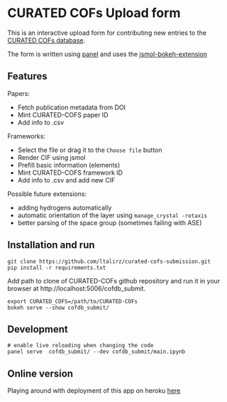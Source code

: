 # CURATED COFs Upload form

This is an interactive upload form for contributing new entries to the [CURATED COFs database](https://github.com/danieleongari/CURATED-COFs).

The form is written using [panel](https://panel.pyviz.org/) and uses the [jsmol-bokeh-extension](https://github.com/ltalirz/jsmol-bokeh-extension)

## Features

Papers:
 * Fetch publication metadata from DOI
 * Mint CURATED-COFS paper ID
 * Add info to .csv

Frameworks:
 * Select the file or drag it to the `Choose file` button
 * Render CIF using jsmol
 * Prefill basic information (elements)
 * Mint CURATED-COFS framework ID
 * Add info to .csv and add new CIF

Possible future extensions:
 * adding hydrogens automatically
 * automatic orientation of the layer using `manage_crystal -rotaxis`
 * better parsing of the space group (sometimes failing with ASE)


## Installation and run

```
git clone https://github.com/ltalirz/curated-cofs-submission.git
pip install -r requirements.txt
```

Add path to clone of CURATED-COFs github repository and run it in your browser at http://localhost:5006/cofdb_submit.

```
export CURATED_COFS=/path/to/CURATED-COFs
bokeh serve --show cofdb_submit/
```

## Development
```
# enable live reloading when changing the code
panel serve  cofdb_submit/ --dev cofdb_submit/main.ipynb
```

## Online version
Playing around with deployment of this app on heroku [here](https://ltal-py.herokuapp.com)
